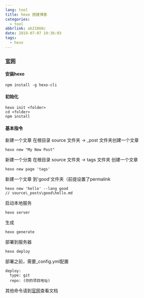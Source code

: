```yaml
---
lang: tool
title: hexo 搭建博客
categories:
  - tool
abbrlink: ab21860c
date: 2019-07-07 19:36:03
tags:
  - hexo
---
```



### [官网](https://hexo.io/zh-cn/docs/)


#### 安装hexo

```
npm install -g hexo-cli
```
<!--more-->

#### 初始化

```
hexo init <folder>
cd <folder>
npm install
```


#### 基本指令

新建一个文章 
在根目录 source 文件夹 -> _post 文件夹创建一个文章
```
hexo new "My New Post"

```
新建一个分类
在根目录 source 文件夹 -> tags 文件夹 创建一个文章
```
hexo new page 'tags'
```
新建一个文章 到'good'文件夹（前提设置了permalink
```
hexo new 'hello' --lang good
// source\_posts\good\hello.md
```
启动本地服务

```
hexo server
```

生成

```
hexo generate
```

部署到服务器

```
hexo deploy
```

部署之前，需要_config.yml配置

```
deploy:
  type: git
  repo: (你的项目地址)
```

其他命令请到[官网](https://hexo.io/zh-cn/docs/)查看文档




